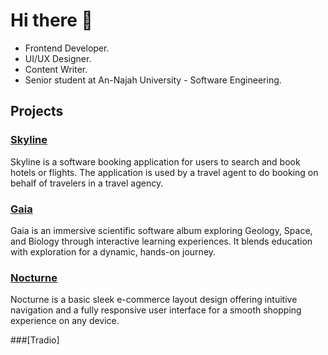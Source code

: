 # Hi there 👋

* Frontend Developer.
* UI/UX Designer.
* Content Writer.
* Senior student at An-Najah University - Software Engineering.

## Projects

### [Skyline](https://github.com/Matthewkai234/Skyline)
Skyline is a software booking application for users to search and book hotels or flights. The application is used by a travel agent to do booking on behalf of travelers in a travel agency.

### [Gaia](https://github.com/Matthewkai234/Gaia)
Gaia is an immersive scientific software album exploring Geology, Space, and Biology through interactive learning experiences. It blends education with exploration for a dynamic, hands-on journey.

### [Nocturne](https://github.com/Matthewkai234/nocturne)
Nocturne is a basic sleek e-commerce layout design offering intuitive navigation and a fully responsive user interface for a smooth shopping experience on any device.

###[Tradio]


